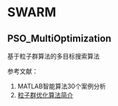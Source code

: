 # SWARM

## PSO_MultiOptimization

基于粒子群算法的多目标搜索算法

参考文献：
1. MATLAB智能算法30个案例分析
2. [粒子群优化算法简介](http://www.cnblogs.com/hxsyl/p/4521778.html)